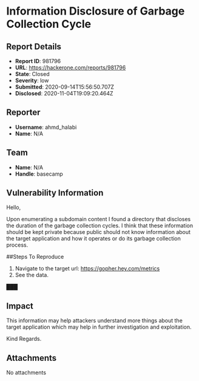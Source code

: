 # Information Disclosure of Garbage Collection Cycle

## Report Details
- **Report ID**: 981796
- **URL**: https://hackerone.com/reports/981796
- **State**: Closed
- **Severity**: low
- **Submitted**: 2020-09-14T15:56:50.707Z
- **Disclosed**: 2020-11-04T19:09:20.464Z

## Reporter
- **Username**: ahmd_halabi
- **Name**: N/A

## Team
- **Name**: N/A
- **Handle**: basecamp

## Vulnerability Information
Hello,

Upon enumerating a subdomain content I found a directory that discloses the duration of the garbage collection cycles.
I think that these information should be kept private because public should not know information about the target application and how it operates or do its garbage collection process.

##Steps To Reproduce
1. Navigate to the target url: https://gopher.hey.com/metrics
2. See the data.

███

## Impact

This information may help attackers understand more things about the target application which may help in further investigation and exploitation.

Kind Regards.

## Attachments
No attachments
